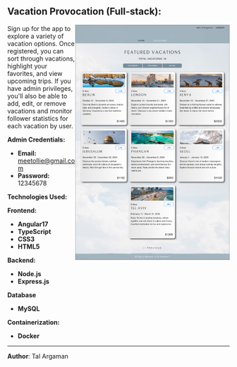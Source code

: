 ## Vacation Provocation (Full-stack):

<img align="right" src="./Frontend/src/assets/vacation-prov-screenshot.png" alt="Vacation-prov Screenshot" width="350">

Sign up for the app to explore a variety of vacation options. Once registered, you can sort through vacations, highlight your favorites, and view upcoming trips.
If you have admin privileges, you'll also be able to add, edit, or remove vacations and monitor follower statistics for each vacation by user.

**Admin Credentials:**
- **Email:** meetollie@gmail.com
- **Password:** 12345678

**Technologies Used:**

**Frontend:**
- **Angular17**
- **TypeScript**
- **CSS3**
- **HTML5**

**Backend:**
- **Node.js**
- **Express.js**

 **Database**
- **MySQL**

**Containerization:**
- **Docker**

---

**Author**: Tal Argaman
